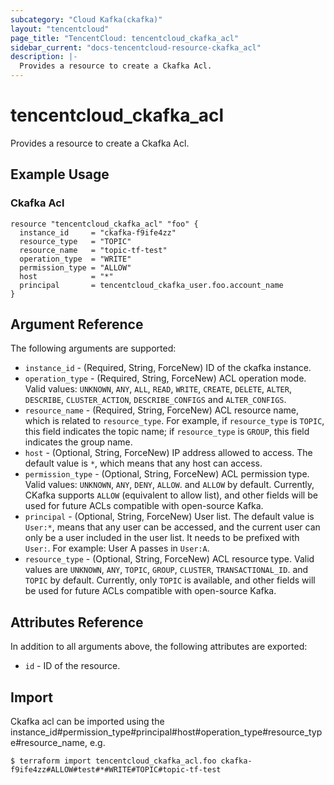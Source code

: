```yaml
---
subcategory: "Cloud Kafka(ckafka)"
layout: "tencentcloud"
page_title: "TencentCloud: tencentcloud_ckafka_acl"
sidebar_current: "docs-tencentcloud-resource-ckafka_acl"
description: |-
  Provides a resource to create a Ckafka Acl.
---
```


# tencentcloud_ckafka_acl

Provides a resource to create a Ckafka Acl.

## Example Usage

### Ckafka Acl

```hcl
resource "tencentcloud_ckafka_acl" "foo" {
  instance_id     = "ckafka-f9ife4zz"
  resource_type   = "TOPIC"
  resource_name   = "topic-tf-test"
  operation_type  = "WRITE"
  permission_type = "ALLOW"
  host            = "*"
  principal       = tencentcloud_ckafka_user.foo.account_name
}
```

## Argument Reference

The following arguments are supported:

* `instance_id` - (Required, String, ForceNew) ID of the ckafka instance.
* `operation_type` - (Required, String, ForceNew) ACL operation mode. Valid values: `UNKNOWN`, `ANY`, `ALL`, `READ`, `WRITE`, `CREATE`, `DELETE`, `ALTER`, `DESCRIBE`, `CLUSTER_ACTION`, `DESCRIBE_CONFIGS` and `ALTER_CONFIGS`.
* `resource_name` - (Required, String, ForceNew) ACL resource name, which is related to `resource_type`. For example, if `resource_type` is `TOPIC`, this field indicates the topic name; if `resource_type` is `GROUP`, this field indicates the group name.
* `host` - (Optional, String, ForceNew) IP address allowed to access. The default value is `*`, which means that any host can access.
* `permission_type` - (Optional, String, ForceNew) ACL permission type. Valid values: `UNKNOWN`, `ANY`, `DENY`, `ALLOW`. and `ALLOW` by default. Currently, CKafka supports `ALLOW` (equivalent to allow list), and other fields will be used for future ACLs compatible with open-source Kafka.
* `principal` - (Optional, String, ForceNew) User list. The default value is `User:*`, means that any user can be accessed, and the current user can only be a user included in the user list. It needs to be prefixed with `User:`. For example: User A passes in `User:A`.
* `resource_type` - (Optional, String, ForceNew) ACL resource type. Valid values are `UNKNOWN`, `ANY`, `TOPIC`, `GROUP`, `CLUSTER`, `TRANSACTIONAL_ID`. and `TOPIC` by default. Currently, only `TOPIC` is available, and other fields will be used for future ACLs compatible with open-source Kafka.

## Attributes Reference

In addition to all arguments above, the following attributes are exported:

* `id` - ID of the resource.



## Import

Ckafka acl can be imported using the instance_id#permission_type#principal#host#operation_type#resource_type#resource_name, e.g.

```
$ terraform import tencentcloud_ckafka_acl.foo ckafka-f9ife4zz#ALLOW#test#*#WRITE#TOPIC#topic-tf-test
```

